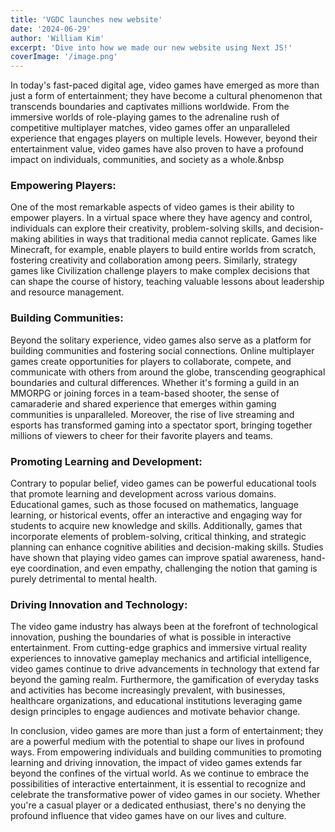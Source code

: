 ```yaml
---
title: 'VGDC launches new website'
date: '2024-06-29'
author: 'William Kim'
excerpt: 'Dive into how we made our new website using Next JS!'
coverImage: '/image.png'
---
```



In today's fast-paced digital age, video games have emerged as more than just a form of entertainment; they have become a cultural phenomenon that transcends boundaries and captivates millions worldwide. From the immersive worlds of role-playing games to the adrenaline rush of competitive multiplayer matches, video games offer an unparalleled experience that engages players on multiple levels. However, beyond their entertainment value, video games have also proven to have a profound impact on individuals, communities, and society as a whole.&nbsp  

### Empowering Players:
One of the most remarkable aspects of video games is their ability to empower players. In a virtual space where they have agency and control, individuals can explore their creativity, problem-solving skills, and decision-making abilities in ways that traditional media cannot replicate. Games like Minecraft, for example, enable players to build entire worlds from scratch, fostering creativity and collaboration among peers. Similarly, strategy games like Civilization challenge players to make complex decisions that can shape the course of history, teaching valuable lessons about leadership and resource management.



### Building Communities:
Beyond the solitary experience, video games also serve as a platform for building communities and fostering social connections. Online multiplayer games create opportunities for players to collaborate, compete, and communicate with others from around the globe, transcending geographical boundaries and cultural differences. Whether it's forming a guild in an MMORPG or joining forces in a team-based shooter, the sense of camaraderie and shared experience that emerges within gaming communities is unparalleled. Moreover, the rise of live streaming and esports has transformed gaming into a spectator sport, bringing together millions of viewers to cheer for their favorite players and teams.

### Promoting Learning and Development:
Contrary to popular belief, video games can be powerful educational tools that promote learning and development across various domains. Educational games, such as those focused on mathematics, language learning, or historical events, offer an interactive and engaging way for students to acquire new knowledge and skills. Additionally, games that incorporate elements of problem-solving, critical thinking, and strategic planning can enhance cognitive abilities and decision-making skills. Studies have shown that playing video games can improve spatial awareness, hand-eye coordination, and even empathy, challenging the notion that gaming is purely detrimental to mental health.

### Driving Innovation and Technology:
The video game industry has always been at the forefront of technological innovation, pushing the boundaries of what is possible in interactive entertainment. From cutting-edge graphics and immersive virtual reality experiences to innovative gameplay mechanics and artificial intelligence, video games continue to drive advancements in technology that extend far beyond the gaming realm. Furthermore, the gamification of everyday tasks and activities has become increasingly prevalent, with businesses, healthcare organizations, and educational institutions leveraging game design principles to engage audiences and motivate behavior change.

In conclusion, video games are more than just a form of entertainment; they are a powerful medium with the potential to shape our lives in profound ways. From empowering individuals and building communities to promoting learning and driving innovation, the impact of video games extends far beyond the confines of the virtual world. As we continue to embrace the possibilities of interactive entertainment, it is essential to recognize and celebrate the transformative power of video games in our society. Whether you're a casual player or a dedicated enthusiast, there's no denying the profound influence that video games have on our lives and culture.